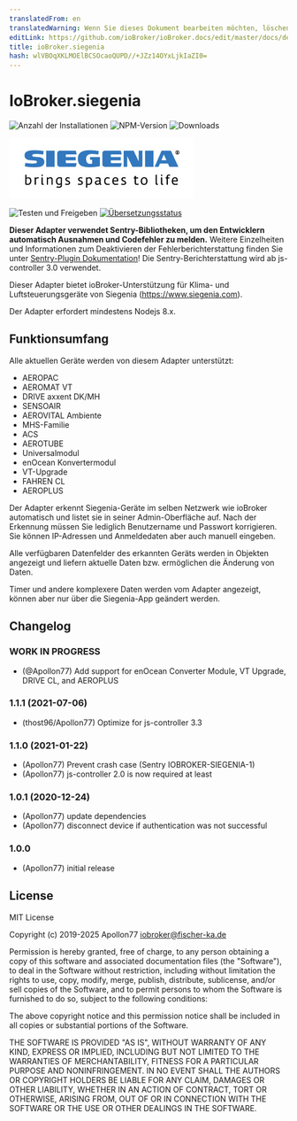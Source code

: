 ```yaml
---
translatedFrom: en
translatedWarning: Wenn Sie dieses Dokument bearbeiten möchten, löschen Sie bitte das Feld "translationsFrom". Andernfalls wird dieses Dokument automatisch erneut übersetzt
editLink: https://github.com/ioBroker/ioBroker.docs/edit/master/docs/de/adapterref/iobroker.siegenia/README.md
title: ioBroker.siegenia
hash: wlVBOqXKLMOElBCSOcaoQUPD//+JZz14OYxLjkIaZI0=
---
```

# IoBroker.siegenia

![Anzahl der Installationen](http://iobroker.live/badges/siegenia-stable.svg)
![NPM-Version](http://img.shields.io/npm/v/iobroker.siegenia.svg)
![Downloads](https://img.shields.io/npm/dm/iobroker.siegenia.svg)

<img src="./admin/siegenia_logo.jpg"/>

![Testen und Freigeben](https://github.com/Apollon77/ioBroker.siegenia/workflows/Test%20and%20Release/badge.svg) [![Übersetzungsstatus](https://weblate.iobroker.net/widgets/adapters/-/siegenia/svg-badge.svg)](https://weblate.iobroker.net/engage/adapters/?utm_source=widget)

**Dieser Adapter verwendet Sentry-Bibliotheken, um den Entwicklern automatisch Ausnahmen und Codefehler zu melden.** Weitere Einzelheiten und Informationen zum Deaktivieren der Fehlerberichterstattung finden Sie unter [Sentry-Plugin Dokumentation](https://github.com/ioBroker/plugin-sentry#plugin-sentry)! Die Sentry-Berichterstattung wird ab js-controller 3.0 verwendet.

Dieser Adapter bietet ioBroker-Unterstützung für Klima- und Luftsteuerungsgeräte von Siegenia (https://www.siegenia.com).

Der Adapter erfordert mindestens Nodejs 8.x.

## Funktionsumfang
Alle aktuellen Geräte werden von diesem Adapter unterstützt:

* AEROPAC
* AEROMAT VT
* DRIVE axxent DK/MH
* SENSOAIR
* AEROVITAL Ambiente
* MHS-Familie
* ACS
* AEROTUBE
* Universalmodul
* enOcean Konvertermodul
* VT-Upgrade
* FAHREN CL
* AEROPLUS

Der Adapter erkennt Siegenia-Geräte im selben Netzwerk wie ioBroker automatisch und listet sie in seiner Admin-Oberfläche auf. Nach der Erkennung müssen Sie lediglich Benutzername und Passwort korrigieren. Sie können IP-Adressen und Anmeldedaten aber auch manuell eingeben.

Alle verfügbaren Datenfelder des erkannten Geräts werden in Objekten angezeigt und liefern aktuelle Daten bzw. ermöglichen die Änderung von Daten.

Timer und andere komplexere Daten werden vom Adapter angezeigt, können aber nur über die Siegenia-App geändert werden.

## Changelog

### __WORK IN PROGRESS__
* (@Apollon77) Add support for enOcean Converter Module, VT Upgrade, DRIVE CL, and AEROPLUS

### 1.1.1 (2021-07-06)
* (thost96/Apollon77) Optimize for js-controller 3.3

### 1.1.0 (2021-01-22)
* (Apollon77) Prevent crash case (Sentry IOBROKER-SIEGENIA-1)
* (Apollon77) js-controller 2.0 is now required at least

### 1.0.1 (2020-12-24)
* (Apollon77) update dependencies
* (Apollon77) disconnect device if authentication was not successful

### 1.0.0
* (Apollon77) initial release

## License
MIT License

Copyright (c) 2019-2025 Apollon77 iobroker@fischer-ka.de

Permission is hereby granted, free of charge, to any person obtaining a copy
of this software and associated documentation files (the "Software"), to deal
in the Software without restriction, including without limitation the rights
to use, copy, modify, merge, publish, distribute, sublicense, and/or sell
copies of the Software, and to permit persons to whom the Software is
furnished to do so, subject to the following conditions:

The above copyright notice and this permission notice shall be included in all
copies or substantial portions of the Software.

THE SOFTWARE IS PROVIDED "AS IS", WITHOUT WARRANTY OF ANY KIND, EXPRESS OR
IMPLIED, INCLUDING BUT NOT LIMITED TO THE WARRANTIES OF MERCHANTABILITY,
FITNESS FOR A PARTICULAR PURPOSE AND NONINFRINGEMENT. IN NO EVENT SHALL THE
AUTHORS OR COPYRIGHT HOLDERS BE LIABLE FOR ANY CLAIM, DAMAGES OR OTHER
LIABILITY, WHETHER IN AN ACTION OF CONTRACT, TORT OR OTHERWISE, ARISING FROM,
OUT OF OR IN CONNECTION WITH THE SOFTWARE OR THE USE OR OTHER DEALINGS IN THE
SOFTWARE.